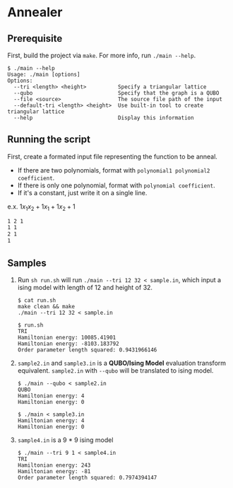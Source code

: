 # Annealer

## Prerequisite

First, build the project via `make`. For more info, run `./main --help`.

```shell
$ ./main --help
Usage: ./main [options]
Options:
  --tri <length> <height>          Specify a triangular lattice
  --qubo                           Specify that the graph is a QUBO
  --file <source>                  The source file path of the input
  --default-tri <length> <height>  Use built-in tool to create triangular lattice
  --help                           Display this information
```

## Running the script

First, create a formated input file representing the function to be anneal.

- If there are two polynomials, format with `polynomial1 polynomial2 coefficient`.
- If there is only one polynomial, format with `polynomial coefficient`.
- If it's a constant, just write it on a single line.

e.x. $1 x_1 x_2 + 1 x_1 + 1 x_2 + 1$

```txt
1 2 1
1 1
2 1
1
```

## Samples

1. Run `sh run.sh` will run `./main --tri 12 32 < sample.in`, which input a ising model with length of 12 and height of 32.

   ```shell
   $ cat run.sh
   make clean && make
   ./main --tri 12 32 < sample.in

   $ run.sh
   TRI
   Hamiltonian energy: 10085.41901
   Hamiltonian energy: -8103.183792
   Order parameter length squared: 0.9431966146
   ```

2. `sample2.in` and `sample3.in` is a **QUBO/Ising Model** evaluation transform equivalent. `sample2.in` with `--qubo` will be translated to ising model.

   ```shell
   $ ./main --qubo < sample2.in
   QUBO
   Hamiltonian energy: 4
   Hamiltonian energy: 0

   $ ./main < sample3.in
   Hamiltonian energy: 4
   Hamiltonian energy: 0
   ```

3. `sample4.in` is a 9 \* 9 ising model

   ```shell
   $ ./main --tri 9 1 < sample4.in
   TRI
   Hamiltonian energy: 243
   Hamiltonian energy: -81
   Order parameter length squared: 0.7974394147
   ```
